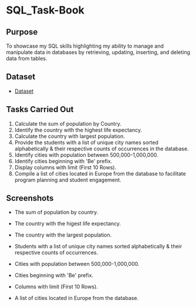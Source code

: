 # SQL_Task-Book

## Purpose

To showcase my SQL skills highlighting my ability to manage and manipulate data in databases by retrieving, updating, inserting, and deleting data from tables.

## Dataset
- <a href="https://github.com/JJAnalytics/SQL_Task-Book/blob/main/world.7z">Dataset</a>

## Tasks Carried Out

1.	Calculate the sum of population by Country.
2.	Identify the country with the highest life expectancy.
3.	Calculate the country with largest population.
4.	Provide the students with a list of unique city names sorted alphabetically & their respective counts of occurrences in the database.
5.	Identify cities with population between 500,000-1,000,000.
6.	Identify cities beginning with 'Be' prefix.
7.	Display columns with limit (First 10 Rows).
8.	Compile a list of cities located in Europe from the database to facilitate program planning and student engagement.

## Screenshots
- The sum of population by country.


- The country with the higest life expectancy.


- The country with the largest population.


- Students with a list of unique city names sorted alphabetically & their respective counts of occurrences.


- Cities with population between 500,000-1,000,000.


- Cities beginning with 'Be' prefix.


- Columns with limit (First 10 Rows).


- A list of cities located in Europe from the database.
